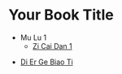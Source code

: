# Your Book Title

- Mu Lu 1
  * [Zi Cai Dan 1](mu-lu-1/zi-cai-dan-1.md)
* [Di Er Ge Biao Ti](di-er-ge-biao-ti.md)
